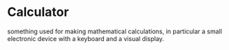 # Calculator
something used for making mathematical calculations, in particular a small electronic device with a keyboard and a visual display.

